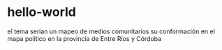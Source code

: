 # hello-world
el tema serian un mapeo de medios comunitarios su conformación en el mapa político en la provincia de Entre Ríos y Córdoba 

